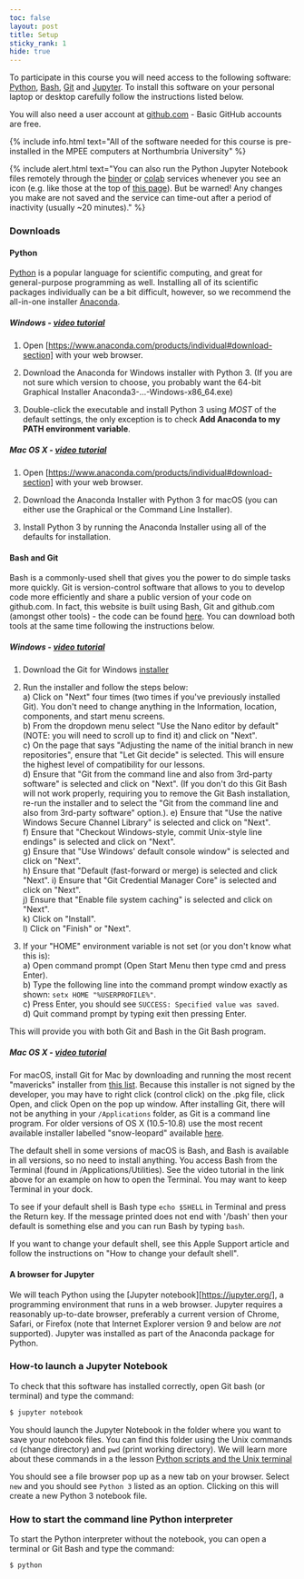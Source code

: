 ```yaml
---
toc: false
layout: post
title: Setup
sticky_rank: 1
hide: true
---
```

  
To participate in this course you will need access to the following software: [Python](https://www.python.org/), [Bash](https://www.gnu.org/software/bash/), [Git](https://git-scm.com/) and [Jupyter](https://jupyter.org/).
To install this software on your personal laptop or desktop carefully follow the instructions listed below. 

You will also need a user account at [github.com](https://github.com) - Basic GitHub accounts are free.

{% include info.html text="All of the software needed for this course is pre-installed in the MPEE computers at Northumbria University" %}

{% include alert.html text="You can also run the Python Jupyter Notebook files remotely through the [binder](https://mybinder.org/) or [colab](https://colab.research.google.com) services whenever you see an icon (e.g. like those at the top of [this page](https://nu-cem.github.io/CompPhys/2021/08/02/01-Running_Python)). But be warned! Any changes you make are not saved and the service can time-out after a period of inactivity (usually ~20 minutes)." %}

### Downloads

#### Python 

[Python](https://www.python.org/) is a popular language for scientific computing, and great for
general-purpose programming as well. Installing all of its scientific packages
individually can be a bit difficult, however, so we recommend the all-in-one
installer [Anaconda](https://www.anaconda.com/).

##### Windows - [video tutorial](https://www.youtube.com/watch?v=xxQ0mzZ8UvA)

1. Open [https://www.anaconda.com/products/individual#download-section] with your web browser.

2. Download the Anaconda for Windows installer with Python 3. (If you are not sure which version to choose, you probably want the 64-bit Graphical Installer Anaconda3-...-Windows-x86_64.exe)

3. Double-click the executable and install Python 3 using _MOST_ of the
   default settings, the only exception is to check **Add Anaconda to my PATH environment variable**.

##### Mac OS X - [video tutorial](https://youtu.be/TcSAln46u9U)

1. Open [https://www.anaconda.com/products/individual#download-section]
   with your web browser.

2. Download the Anaconda Installer with Python 3 for macOS (you can either use the Graphical or the Command Line Installer).

3. Install Python 3 by running the Anaconda Installer using all of the defaults for installation.
        
#### Bash and Git

Bash is a commonly-used shell that gives you the power to do simple tasks more quickly.
Git is version-control software that allows to you to develop code more efficiently and share a public version of your code on github.com. 
In fact, this website is built using Bash, Git and github.com (amongst other tools) - the code can be found [here](https://github.com/NU-CEM/CompPhys).
You can download both tools at the same time following the instructions below.

#####  Windows - [video tutorial](https://youtu.be/339AEqk9c-8) 

1. Download the Git for Windows [installer](https://gitforwindows.org)
2. Run the installer and follow the steps below:  
    a) Click on "Next" four times (two times if you've previously installed Git). You don't need to change anything in the Information, location, components, and start menu screens.    
    b) From the dropdown menu select "Use the Nano editor by default" (NOTE: you will need to scroll up to find it) and click on "Next".    
    c) On the page that says "Adjusting the name of the initial branch in new repositories", ensure that "Let Git decide" is selected. This will ensure the highest level of compatibility for our lessons.  
        d) Ensure that "Git from the command line and also from 3rd-party software" is selected and click on "Next". (If you don't do this Git Bash will not work properly, requiring you to remove the Git Bash installation, re-run the installer and to select the "Git from the command line and also from 3rd-party software" option.). 
        e) Ensure that "Use the native Windows Secure Channel Library" is selected and click on "Next".  
        f) Ensure that "Checkout Windows-style, commit Unix-style line endings" is selected and click on "Next".  
        g) Ensure that "Use Windows' default console window" is selected and click on "Next".  
        h) Ensure that "Default (fast-forward or merge) is selected and click "Next". 
        i) Ensure that "Git Credential Manager Core" is selected and click on "Next".  
        j) Ensure that "Enable file system caching" is selected and click on "Next".  
        k) Click on "Install".  
        l) Click on "Finish" or "Next".  
        
 3. If your "HOME" environment variable is not set (or you don't know what this is):     
        a) Open command prompt (Open Start Menu then type cmd and press Enter).    
        b) Type the following line into the command prompt window exactly as shown: `setx HOME "%USERPROFILE%"`.    
        c) Press Enter, you should see `SUCCESS: Specified value was saved`.     
        d) Quit command prompt by typing exit then pressing Enter.    

This will provide you with both Git and Bash in the Git Bash program.

##### Mac OS X - [video tutorial](https://youtu.be/9LQhwETCdwY)

For macOS, install Git for Mac by downloading and running the most recent "mavericks" installer from [this list](https://sourceforge.net/projects/git-osx-installer/files/). Because this installer is not signed by the developer, you may have to right click (control click) on the .pkg file, click Open, and click Open on the pop up window. After installing Git, there will not be anything in your `/Applications` folder, as Git is a command line program. For older versions of OS X (10.5-10.8) use the most recent available installer labelled "snow-leopard" available [here](http://sourceforge.net/projects/git-osx-installer/files/). 

The default shell in some versions of macOS is Bash, and Bash is available in all versions, so no need to install anything. You access Bash from the Terminal (found in /Applications/Utilities). See the video tutorial in the link above for an example on how to open the Terminal. You may want to keep Terminal in your dock.

To see if your default shell is Bash type `echo $SHELL` in Terminal and press the Return key. If the message printed does not end with '/bash' then your default is something else and you can run Bash by typing `bash`.

If you want to change your default shell, see this Apple Support article and follow the instructions on "How to change your default shell". 

#### A browser for Jupyter

We will teach Python using the [Jupyter notebook][https://jupyter.org/], a 
programming environment that runs in a web browser. Jupyter requires a reasonably 
up-to-date browser, preferably a current version of Chrome, Safari, or Firefox 
(note that Internet Explorer version 9 and below are *not* supported). Jupyter was installed as part of the Anaconda package for Python.

### How-to launch a Jupyter Notebook

To check that this software has installed correctly, open Git bash (or terminal) and type the command:

~~~bash
$ jupyter notebook
~~~

You should launch the Jupyter Notebook in the folder where you want to save your notebook files. You can find this folder using the Unix commands `cd` (change directory) and `pwd` (print working directory). We will learn more about these commands in a the lesson [Python scripts and the Unix terminal](https://nu-cem.github.io/CompPhys/2021/08/02/Scripting.md)

You should see a file browser pop up as a new tab on your browser. Select `new` and you should see `Python 3` listed as an option. Clicking on this will create a new Python 3 notebook file.

### How to start the command line Python interpreter

To start the Python interpreter without the notebook, you can open a terminal 
or Git Bash and type the command:

~~~bash
$ python
~~~

